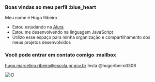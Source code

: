 ### Boas vindas ao meu perfil :blue_heart

Meu nome é Hugo Ribeiro

- Estou estudando na [Alura](https://www.alura.com.br)
- Estou me desenvolvendo na linguagem JavaScript
- Utilizo esse espaço para minha organização e compartilhamento dos meus projetos desenvolvidos

### Você pode entrar em contato comigo :mailbox

hugo.marcelino.ribeiro@escola.pr.gov.br
Insta
@hugoribeiro0306 

![:D](https://www.google.com/url?sa=i&url=https%3A%2F%2Ftenor.com%2Fview%2Fnikolas-ferreira-faz-o-l-l-chupetinha-gif-18185585029821293223&psig=AOvVaw1BrCVRA6sl781spLcYSw6r&ust=1693581250439000&source=images&cd=vfe&opi=89978449&ved=0CBAQjRxqFwoTCJCU-PiXh4EDFQAAAAAdAAAAABAI)
